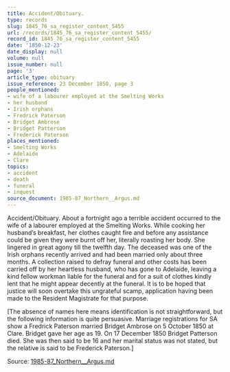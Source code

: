 ```yaml
---
title: Accident/Obituary.
type: records
slug: 1845_76_sa_register_content_5455
url: /records/1845_76_sa_register_content_5455/
record_id: 1845_76_sa_register_content_5455
date: '1850-12-23'
date_display: null
volume: null
issue_number: null
page: '3'
article_type: obituary
issue_reference: 23 December 1850, page 3
people_mentioned:
- wife of a labourer employed at the Smelting Works
- her husband
- Irish orphans
- Fredrick Paterson
- Bridget Ambrose
- Bridget Patterson
- Frederick Paterson
places_mentioned:
- Smelting Works
- Adelaide
- Clare
topics:
- accident
- death
- funeral
- inquest
source_document: 1985-87_Northern__Argus.md
---
```


Accident/Obituary.  About a fortnight ago a terrible accident occurred to the wife of a labourer employed at the Smelting Works.  While cooking her husband’s breakfast, her clothes caught fire and before any assistance could be given they were burnt off her, literally roasting her body.  She lingered in great agony till the twelfth day.  The deceased was one of the Irish orphans recently arrived and had been married only about three months.  A collection raised to defray funeral and other costs has been carried off by her heartless husband, who has gone to Adelaide, leaving a kind fellow workman liable for the funeral and for a suit of clothes kindly lent that he might appear decently at the funeral.  It is to be hoped that justice will soon overtake this ungrateful scamp, application having been made to the Resident Magistrate for that purpose.

[The absence of names here means identification is not straightforward, but the following information is quite persuasive.  Marriage registrations for SA show a Fredrick Paterson married Bridget Ambrose on 5 October 1850 at Clare.  Bridget gave her age as 19.  On 17 December 1850 Bridget Patterson died.  She was then said to be 16 and her marital status was not stated, but the relative is said to be Frederick Paterson.]

Source: [1985-87_Northern__Argus.md](/downloads/markdown/1985-87_Northern__Argus.md)
